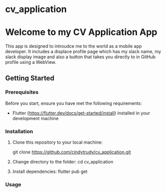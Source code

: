 # cv_application

# Welcome to my CV Application App
This app is designed to introudce me to the world as a mobile app developer.
It includes a displace profile page which has my slack name, my slack display image and also a button that takes you directly to in GitHub profile using a WebView.

## Getting Started

### Prerequisites

Before you start, ensure you have met the following requirements:

- Flutter
(https://flutter.dev/docs/get-started/install) installed in your development machine

### Installation

1. Clone this repository to your local machine:

   git clone
   https://github.com/cindytrudy/cv_application.git

2. Change directory to the folder: cd cv_application

3. Install dependencies: flutter pub get

### Usage
